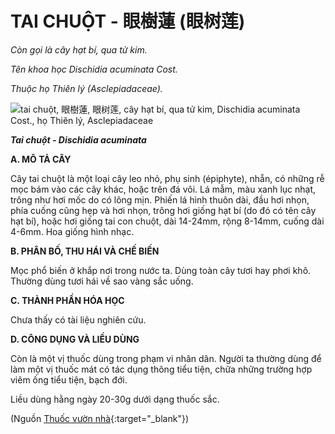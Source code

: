 # TAI CHUỘT - 眼樹蓮 (眼树莲)

*Còn gọi là cây hạt bí, qua tử kim.*

*Tên khoa học Dischidia acuminata Cost.*

*Thuộc họ Thiên lý (Asclepiadaceae).*

![tai chuột, 眼樹蓮, 眼树莲, cây hạt bí, qua tử kim, Dischidia acuminata Cost., họ Thiên lý, Asclepiadaceae](/imgs/caythuoc/dtl/tai-chuot.jpg)

***Tai chuột - Dischidia acuminata***

**A. MÔ TẢ CÂY**

Cây tai chuột là một loại cây leo nhỏ, phụ sinh (épiphyte), nhẵn, có những rễ mọc bám vào các cây khác, hoặc trên đá vôi. Lá mẫm, màu xanh lục nhạt, trông như hơi mốc do có lông mịn. Phiến lá hình thuôn dài, đầu hơi nhọn, phía cuống cũng hẹp và hơi nhọn, trông hơi giống hạt bí (do đó có tên cây hạt bí), hoặc hơi giống tai con chuột, dài 14-24mm, rộng 8-14mm, cuống dài 4-6mm. Hoa giống hình nhạc.

**B. PHÂN BỐ, THU HÁI VÀ CHẾ BIẾN**

Mọc phổ biến ở khắp nơi trong nước ta. Dùng toàn cây tươi hay phơi khô. Thường dùng tươi hái về sao vàng sắc uống.

**C. THÀNH PHẦN HÓA HỌC**

Chưa thấy có tài liệu nghiên cứu.

**D. CÔNG DỤNG VÀ LIỀU DÙNG**

Còn là một vị thuốc dùng trong phạm vi nhân dân. Người ta thường dùng để làm một vị thuốc mát có tác dụng thông tiểu tiện, chữa những trường hợp viêm ống tiểu tiện, bạch đới.

Liều dùng hằng ngày 20-30g dưới dạng thuốc sắc.


(Nguồn [Thuốc vườn nhà](http://thuocvuonnha.com){:target="_blank"})